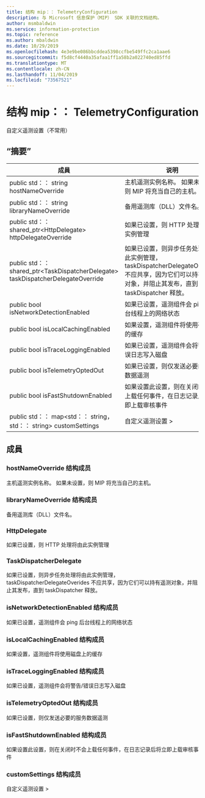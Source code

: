 ```yaml
---
title: 结构 mip：： TelemetryConfiguration
description: 与 Microsoft 信息保护（MIP） SDK 关联的文档结构。
author: msmbaldwin
ms.service: information-protection
ms.topic: reference
ms.author: mbaldwin
ms.date: 10/29/2019
ms.openlocfilehash: 4e3e9be086bbcddea5398ccfbe549ffc2ca1aae6
ms.sourcegitcommit: f5d8cf4440a35afaa1ff1a58b2a022740ed85ffd
ms.translationtype: MT
ms.contentlocale: zh-CN
ms.lasthandoff: 11/04/2019
ms.locfileid: "73567521"
---
```

# <a name="struct-miptelemetryconfiguration"></a>结构 mip：： TelemetryConfiguration 
自定义遥测设置（不常用）
  
## <a name="summary"></a>“摘要”
 成員                        | 说明                                
--------------------------------|---------------------------------------------
public std：： string hostNameOverride  |  主机遥测实例名称。 如果未设置，则 MIP 将充当自己的主机。
public std：： string libraryNameOverride  |  备用遥测库（DLL）文件名。
public std：： shared_ptr\<HttpDelegate\> httpDelegateOverride  |  如果已设置，则 HTTP 处理将由此实例管理
public std：： shared_ptr\<TaskDispatcherDelegate\> taskDispatcherDelegateOverride  |  如果已设置，则异步任务处理将由此实例管理，taskDispatcherDelegateOverides 不应共享，因为它们可以持有遥测对象，并阻止其发布，直到 taskDispatcher 释放。
public bool isNetworkDetectionEnabled  |  如果已设置，遥测组件会 ping 后台线程上的网络状态
public bool isLocalCachingEnabled  |  如果设置，遥测组件将使用磁盘上的缓存
public bool isTraceLoggingEnabled  |  如果已设置，遥测组件会将警告/错误日志写入磁盘
public bool isTelemetryOptedOut  |  如果已设置，则仅发送必要的服务数据遥测
public bool isFastShutdownEnabled  |  如果设置此设置，则在关闭时不会上载任何事件，在日志记录后将立即上载审核事件
public std：： map\<std：： string，std：： string\> customSettings  |  自定义遥测设置 >
  
## <a name="members"></a>成員
  
### <a name="hostnameoverride-struct-member"></a>hostNameOverride 结构成员
主机遥测实例名称。 如果未设置，则 MIP 将充当自己的主机。
  
### <a name="librarynameoverride-struct-member"></a>libraryNameOverride 结构成员
备用遥测库（DLL）文件名。
  
### <a name="httpdelegate"></a>HttpDelegate
如果已设置，则 HTTP 处理将由此实例管理
  
### <a name="taskdispatcherdelegate"></a>TaskDispatcherDelegate
如果已设置，则异步任务处理将由此实例管理，taskDispatcherDelegateOverides 不应共享，因为它们可以持有遥测对象，并阻止其发布，直到 taskDispatcher 释放。
  
### <a name="isnetworkdetectionenabled-struct-member"></a>isNetworkDetectionEnabled 结构成员
如果已设置，遥测组件会 ping 后台线程上的网络状态
  
### <a name="islocalcachingenabled-struct-member"></a>isLocalCachingEnabled 结构成员
如果设置，遥测组件将使用磁盘上的缓存
  
### <a name="istraceloggingenabled-struct-member"></a>isTraceLoggingEnabled 结构成员
如果已设置，遥测组件会将警告/错误日志写入磁盘
  
### <a name="istelemetryoptedout-struct-member"></a>isTelemetryOptedOut 结构成员
如果已设置，则仅发送必要的服务数据遥测
  
### <a name="isfastshutdownenabled-struct-member"></a>isFastShutdownEnabled 结构成员
如果设置此设置，则在关闭时不会上载任何事件，在日志记录后将立即上载审核事件
  
### <a name="customsettings-struct-member"></a>customSettings 结构成员
自定义遥测设置 >